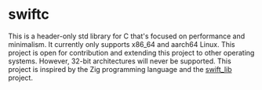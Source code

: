 # swiftc
This is a header-only std library for C that's focused on performance and minimalism. It currently only supports x86_64 and aarch64 Linux. This project is open for contribution and extending this project to other operating systems. However, 32-bit architectures will never be supported. This project is inspired by the Zig programming language and the [swift_lib](https://github.com/devraymondsh/swift_lib) project.
